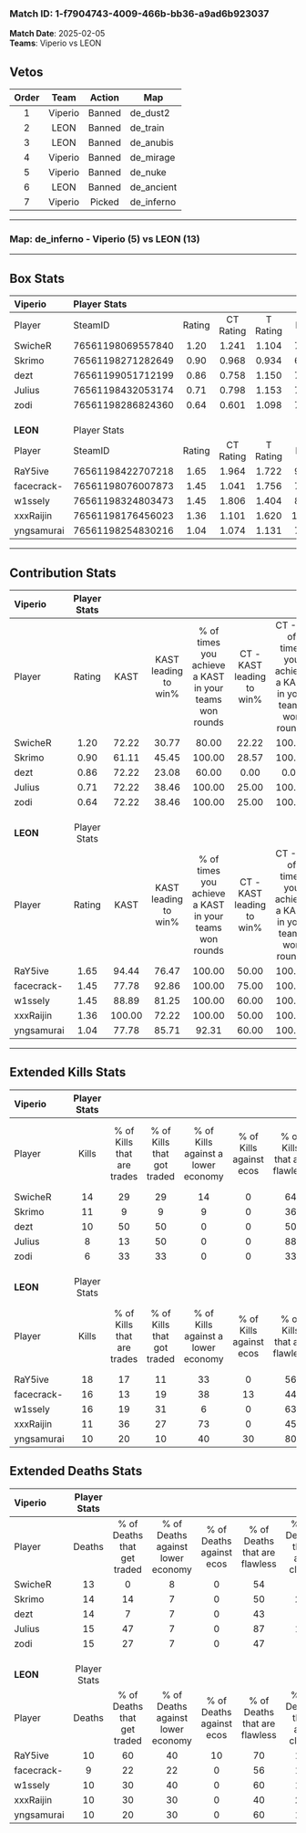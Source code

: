 ### Match ID: 1-f7904743-4009-466b-bb36-a9ad6b923037  
**Match Date**: 2025-02-05  
**Teams**: Viperio vs LEON  

## Vetos  

| Order | Team | Action | Map |
| :---: | :--: | :----: | --- |
| 1 | Viperio | Banned | de_dust2 |
| 2 | LEON | Banned | de_train |
| 3 | LEON | Banned | de_anubis |
| 4 | Viperio | Banned | de_mirage |
| 5 | Viperio | Banned | de_nuke |
| 6 | LEON | Banned | de_ancient |
| 7 | Viperio | Picked | de_inferno |

---  

### **Map**: de_inferno - Viperio (5) vs LEON (13)  
---  

## Box Stats  

| **Viperio** | Player Stats      |        |           |          |        |      |       |         |        |      |     |
| :- | :- | :-: | :-: | :-: | :-: | :-: | :-: | :-: | :-: | :-: | :-: |
| Player      | SteamID           | Rating | CT Rating | T Rating |  KAST  | ADR  | Kills | Assists | Deaths | K/D  | HS% |
| SwicheR     | 76561198069557840 |  1.20  |   1.241   |  1.104   | 72.22  | 91.2 |  14   |    5    |   13   | 1.08 | 64  |
| Skrimo      | 76561198271282649 |  0.90  |   0.968   |  0.934   | 61.11  | 81.0 |  11   |    3    |   14   | 0.79 | 54  |
| dezt        | 76561199051712199 |  0.86  |   0.758   |  1.150   | 72.22  | 57.2 |  10   |    4    |   14   | 0.71 | 40  |
| JuIius      | 76561198432053174 |  0.71  |   0.798   |  1.153   | 72.22  | 50.7 |   8   |    3    |   15   | 0.53 | 75  |
| zodi        | 76561198286824360 |  0.64  |   0.601   |  1.098   | 72.22  | 53.9 |   6   |    7    |   15   | 0.40 | 16  |
|             |                   |        |           |          |        |      |       |         |        |      |     |
|             |                   |        |           |          |        |      |       |         |        |      |     |
|             |                   |        |           |          |        |      |       |         |        |      |     |
| **LEON**    | Player Stats      |        |           |          |        |      |       |         |        |      |     |
| Player      | SteamID           | Rating | CT Rating | T Rating |  KAST  | ADR  | Kills | Assists | Deaths | K/D  | HS% |
| RaY5ive     | 76561198422707218 |  1.65  |   1.964   |  1.722   | 94.44  | 91.8 |  18   |    7    |   10   | 1.80 | 72  |
| facecrack-  | 76561198076007873 |  1.45  |   1.041   |  1.756   | 77.78  | 92.4 |  16   |    5    |   9    | 1.78 | 62  |
| w1ssely     | 76561198324803473 |  1.45  |   1.806   |  1.404   | 88.89  | 79.1 |  16   |    2    |   10   | 1.60 | 50  |
| xxxRaijin   | 76561198176456023 |  1.36  |   1.101   |  1.620   | 100.00 | 84.6 |  11   |   11    |   10   | 1.10 | 63  |
| yngsamurai  | 76561198254830216 |  1.04  |   1.074   |  1.131   | 77.78  | 62.5 |  10   |    5    |   10   | 1.00 | 30  |
---  

## Contribution Stats  

| **Viperio** | Player Stats |        |                      |                                                        |                           |                                                             |                          |                                                            |
| :- | :-: | :-: | :-: | :-: | :-: | :-: | :-: | :-: |
| Player      |    Rating    |  KAST  | KAST leading to win% | % of times you achieve a KAST in your teams won rounds | CT - KAST leading to win% | CT - % of times you achieve a KAST in your teams won rounds | T - KAST leading to win% | T - % of times you achieve a KAST in your teams won rounds |
| SwicheR     |     1.20     | 72.22  |        30.77         |                         80.00                          |           22.22           |                           100.00                            |          50.00           |                           66.67                            |
| Skrimo      |     0.90     | 61.11  |        45.45         |                         100.00                         |           28.57           |                           100.00                            |          75.00           |                           100.00                           |
| dezt        |     0.86     | 72.22  |        23.08         |                         60.00                          |           0.00            |                            0.00                             |          50.00           |                           100.00                           |
| JuIius      |     0.71     | 72.22  |        38.46         |                         100.00                         |           25.00           |                           100.00                            |          60.00           |                           100.00                           |
| zodi        |     0.64     | 72.22  |        38.46         |                         100.00                         |           25.00           |                           100.00                            |          60.00           |                           100.00                           |
|             |              |        |                      |                                                        |                           |                                                             |                          |                                                            |
|             |              |        |                      |                                                        |                           |                                                             |                          |                                                            |
|             |              |        |                      |                                                        |                           |                                                             |                          |                                                            |
| **LEON**    | Player Stats |        |                      |                                                        |                           |                                                             |                          |                                                            |
| Player      |    Rating    |  KAST  | KAST leading to win% | % of times you achieve a KAST in your teams won rounds | CT - KAST leading to win% | CT - % of times you achieve a KAST in your teams won rounds | T - KAST leading to win% | T - % of times you achieve a KAST in your teams won rounds |
| RaY5ive     |     1.65     | 94.44  |        76.47         |                         100.00                         |           50.00           |                           100.00                            |          90.91           |                           100.00                           |
| facecrack-  |     1.45     | 77.78  |        92.86         |                         100.00                         |           75.00           |                           100.00                            |          100.00          |                           100.00                           |
| w1ssely     |     1.45     | 88.89  |        81.25         |                         100.00                         |           60.00           |                           100.00                            |          90.91           |                           100.00                           |
| xxxRaijin   |     1.36     | 100.00 |        72.22         |                         100.00                         |           50.00           |                           100.00                            |          83.33           |                           100.00                           |
| yngsamurai  |     1.04     | 77.78  |        85.71         |                         92.31                          |           60.00           |                           100.00                            |          100.00          |                           90.00                            |
---  

## Extended Kills Stats  

| **Viperio** | Player Stats |                            |                            |                                    |                         |                              |                                 |                                       |                    |           |
| :- | :-: | :-: | :-: | :-: | :-: | :-: | :-: | :-: | :-: | :-: |
| Player      |    Kills     | % of Kills that are trades | % of Kills that got traded | % of Kills against a lower economy | % of Kills against ecos | % of Kills that are flawless | % of Kills that are close duels | % of Kills that are assisted by flash | Pistol Round Kills | AWP Kills |
| SwicheR     |      14      |             29             |             29             |                 14                 |            0            |              64              |                7                |                   0                   |         0          |     1     |
| Skrimo      |      11      |             9              |             9              |                 9                  |            0            |              36              |                9                |                   0                   |         0          |     4     |
| dezt        |      10      |             50             |             50             |                 0                  |            0            |              50              |               20                |                   0                   |         0          |     1     |
| JuIius      |      8       |             13             |             50             |                 0                  |            0            |              88              |               13                |                  13                   |         1          |     2     |
| zodi        |      6       |             33             |             33             |                 0                  |            0            |              33              |               17                |                   0                   |         0          |     2     |
|             |              |                            |                            |                                    |                         |                              |                                 |                                       |                    |           |
|             |              |                            |                            |                                    |                         |                              |                                 |                                       |                    |           |
|             |              |                            |                            |                                    |                         |                              |                                 |                                       |                    |           |
| **LEON**    | Player Stats |                            |                            |                                    |                         |                              |                                 |                                       |                    |           |
| Player      |    Kills     | % of Kills that are trades | % of Kills that got traded | % of Kills against a lower economy | % of Kills against ecos | % of Kills that are flawless | % of Kills that are close duels | % of Kills that are assisted by flash | Pistol Round Kills | AWP Kills |
| RaY5ive     |      18      |             17             |             11             |                 33                 |            0            |              56              |                6                |                   6                   |         0          |     3     |
| facecrack-  |      16      |             13             |             19             |                 38                 |           13            |              44              |                6                |                  19                   |         1          |     0     |
| w1ssely     |      16      |             19             |             31             |                 6                  |            0            |              63              |               19                |                   6                   |         0          |     3     |
| xxxRaijin   |      11      |             36             |             27             |                 73                 |            0            |              45              |               18                |                  18                   |         0          |     0     |
| yngsamurai  |      10      |             20             |             10             |                 40                 |           30            |              80              |                0                |                   0                   |         6          |     1     |
## Extended Deaths Stats  

| **Viperio** | Player Stats |                             |                                   |                          |                               |                            |                           |               |
| :- | :-: | :-: | :-: | :-: | :-: | :-: | :-: | :-: |
| Player      |    Deaths    | % of Deaths that get traded | % of Deaths against lower economy | % of Deaths against ecos | % of Deaths that are flawless | % of Deaths that are close | % of Deaths while blinded | Deaths to AWP |
| SwicheR     |      13      |              0              |                 8                 |            0             |              54               |             8              |             8             |       1       |
| Skrimo      |      14      |             14              |                 7                 |            0             |              50               |             21             |             7             |       1       |
| dezt        |      14      |              7              |                 7                 |            0             |              43               |             0              |             0             |       1       |
| JuIius      |      15      |             47              |                 7                 |            0             |              87               |             13             |            20             |       4       |
| zodi        |      15      |             27              |                 7                 |            0             |              47               |             7              |            13             |       0       |
|             |              |                             |                                   |                          |                               |                            |                           |               |
|             |              |                             |                                   |                          |                               |                            |                           |               |
|             |              |                             |                                   |                          |                               |                            |                           |               |
| **LEON**    | Player Stats |                             |                                   |                          |                               |                            |                           |               |
| Player      |    Deaths    | % of Deaths that get traded | % of Deaths against lower economy | % of Deaths against ecos | % of Deaths that are flawless | % of Deaths that are close | % of Deaths while blinded | Deaths to AWP |
| RaY5ive     |      10      |             60              |                40                 |            10            |              70               |             10             |            10             |       1       |
| facecrack-  |      9       |             22              |                22                 |            0             |              56               |             11             |             0             |       0       |
| w1ssely     |      10      |             30              |                40                 |            0             |              60               |             10             |             0             |       0       |
| xxxRaijin   |      10      |             30              |                30                 |            0             |              40               |             20             |             0             |       0       |
| yngsamurai  |      10      |             20              |                30                 |            0             |              60               |             10             |             0             |       0       |
